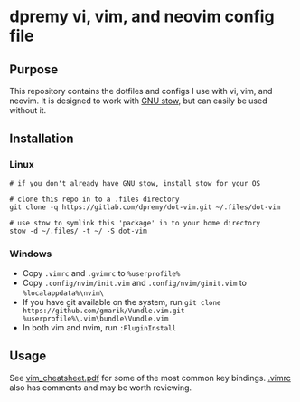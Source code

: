 # dpremy vi, vim, and neovim config file

## Purpose

This repository contains the dotfiles and configs I use with vi, vim, and neovim. It is designed to work with [GNU stow](https://www.gnu.org/software/stow/), but can easily be used without it.

## Installation

### Linux

```shell
# if you don't already have GNU stow, install stow for your OS

# clone this repo in to a .files directory
git clone -q https://gitlab.com/dpremy/dot-vim.git ~/.files/dot-vim

# use stow to symlink this 'package' in to your home directory
stow -d ~/.files/ -t ~/ -S dot-vim
```

### Windows

- Copy `.vimrc` and `.gvimrc` to `%userprofile%`
- Copy `.config/nvim/init.vim` and `.config/nvim/ginit.vim` to `%localappdata%\nvim\`
- If you have git available on the system, run `git clone https://github.com/gmarik/Vundle.vim.git %userprofile%\.vim\bundle\Vundle.vim`
- In both vim and nvim, run `:PluginInstall`

## Usage

See [vim_cheatsheet.pdf](./cheatsheets/vim_cheatsheet.pdf) for some of the most common key bindings. [.vimrc](.vimrc) also has comments and may be worth reviewing.
